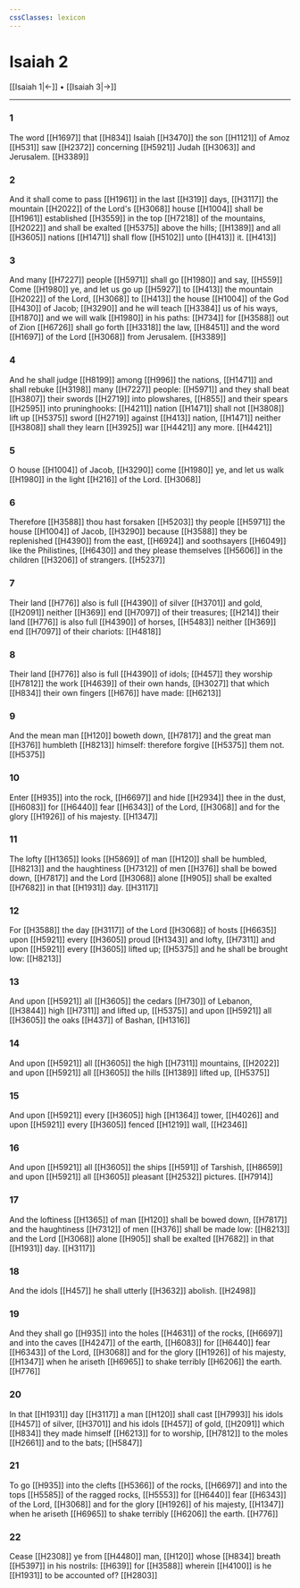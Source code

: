 ```yaml
---
cssClasses: lexicon
---
```

# Isaiah 2

[[Isaiah 1|←]] • [[Isaiah 3|→]]

---

### 1
The word [[H1697]] that [[H834]] Isaiah [[H3470]] the son [[H1121]] of Amoz [[H531]] saw [[H2372]] concerning [[H5921]] Judah [[H3063]] and Jerusalem. [[H3389]]

### 2
And it shall come to pass [[H1961]] in the last [[H319]] days, [[H3117]] the mountain [[H2022]] of the Lord's [[H3068]] house [[H1004]] shall be [[H1961]] established [[H3559]] in the top [[H7218]] of the mountains, [[H2022]] and shall be exalted [[H5375]] above the hills; [[H1389]] and all [[H3605]] nations [[H1471]] shall flow [[H5102]] unto [[H413]] it. [[H413]]

### 3
And many [[H7227]] people [[H5971]] shall go [[H1980]] and say, [[H559]] Come [[H1980]] ye, and let us go up [[H5927]] to [[H413]] the mountain [[H2022]] of the Lord, [[H3068]] to [[H413]] the house [[H1004]] of the God [[H430]] of Jacob; [[H3290]] and he will teach [[H3384]] us of his ways, [[H1870]] and we will walk [[H1980]] in his paths: [[H734]] for [[H3588]] out of Zion [[H6726]] shall go forth [[H3318]] the law, [[H8451]] and the word [[H1697]] of the Lord [[H3068]] from Jerusalem. [[H3389]]

### 4
And he shall judge [[H8199]] among [[H996]] the nations, [[H1471]] and shall rebuke [[H3198]] many [[H7227]] people: [[H5971]] and they shall beat [[H3807]] their swords [[H2719]] into plowshares, [[H855]] and their spears [[H2595]] into pruninghooks: [[H4211]] nation [[H1471]] shall not [[H3808]] lift up [[H5375]] sword [[H2719]] against [[H413]] nation, [[H1471]] neither [[H3808]] shall they learn [[H3925]] war [[H4421]] any more. [[H4421]]

### 5
O house [[H1004]] of Jacob, [[H3290]] come [[H1980]] ye, and let us walk [[H1980]] in the light [[H216]] of the Lord. [[H3068]]

### 6
Therefore [[H3588]] thou hast forsaken [[H5203]] thy people [[H5971]] the house [[H1004]] of Jacob, [[H3290]] because [[H3588]] they be replenished [[H4390]] from the east, [[H6924]] and soothsayers [[H6049]] like the Philistines, [[H6430]] and they please themselves [[H5606]] in the children [[H3206]] of strangers. [[H5237]]

### 7
Their land [[H776]] also is full [[H4390]] of silver [[H3701]] and gold, [[H2091]] neither [[H369]] end [[H7097]] of their treasures; [[H214]] their land [[H776]] is also full [[H4390]] of horses, [[H5483]] neither [[H369]] end [[H7097]] of their chariots: [[H4818]]

### 8
Their land [[H776]] also is full [[H4390]] of idols; [[H457]] they worship [[H7812]] the work [[H4639]] of their own hands, [[H3027]] that which [[H834]] their own fingers [[H676]] have made: [[H6213]]

### 9
And the mean man [[H120]] boweth down, [[H7817]] and the great man [[H376]] humbleth [[H8213]] himself: therefore forgive [[H5375]] them not. [[H5375]]

### 10
Enter [[H935]] into the rock, [[H6697]] and hide [[H2934]] thee in the dust, [[H6083]] for [[H6440]] fear [[H6343]] of the Lord, [[H3068]] and for the glory [[H1926]] of his majesty. [[H1347]]

### 11
The lofty [[H1365]] looks [[H5869]] of man [[H120]] shall be humbled, [[H8213]] and the haughtiness [[H7312]] of men [[H376]] shall be bowed down, [[H7817]] and the Lord [[H3068]] alone [[H905]] shall be exalted [[H7682]] in that [[H1931]] day. [[H3117]]

### 12
For [[H3588]] the day [[H3117]] of the Lord [[H3068]] of hosts [[H6635]] upon [[H5921]] every [[H3605]] proud [[H1343]] and lofty, [[H7311]] and upon [[H5921]] every [[H3605]] lifted up; [[H5375]] and he shall be brought low: [[H8213]]

### 13
And upon [[H5921]] all [[H3605]] the cedars [[H730]] of Lebanon, [[H3844]] high [[H7311]] and lifted up, [[H5375]] and upon [[H5921]] all [[H3605]] the oaks [[H437]] of Bashan, [[H1316]]

### 14
And upon [[H5921]] all [[H3605]] the high [[H7311]] mountains, [[H2022]] and upon [[H5921]] all [[H3605]] the hills [[H1389]] lifted up, [[H5375]]

### 15
And upon [[H5921]] every [[H3605]] high [[H1364]] tower, [[H4026]] and upon [[H5921]] every [[H3605]] fenced [[H1219]] wall, [[H2346]]

### 16
And upon [[H5921]] all [[H3605]] the ships [[H591]] of Tarshish, [[H8659]] and upon [[H5921]] all [[H3605]] pleasant [[H2532]] pictures. [[H7914]]

### 17
And the loftiness [[H1365]] of man [[H120]] shall be bowed down, [[H7817]] and the haughtiness [[H7312]] of men [[H376]] shall be made low: [[H8213]] and the Lord [[H3068]] alone [[H905]] shall be exalted [[H7682]] in that [[H1931]] day. [[H3117]]

### 18
And the idols [[H457]] he shall utterly [[H3632]] abolish. [[H2498]]

### 19
And they shall go [[H935]] into the holes [[H4631]] of the rocks, [[H6697]] and into the caves [[H4247]] of the earth, [[H6083]] for [[H6440]] fear [[H6343]] of the Lord, [[H3068]] and for the glory [[H1926]] of his majesty, [[H1347]] when he ariseth [[H6965]] to shake terribly [[H6206]] the earth. [[H776]]

### 20
In that [[H1931]] day [[H3117]] a man [[H120]] shall cast [[H7993]] his idols [[H457]] of silver, [[H3701]] and his idols [[H457]] of gold, [[H2091]] which [[H834]] they made himself [[H6213]] for to worship, [[H7812]] to the moles [[H2661]] and to the bats; [[H5847]]

### 21
To go [[H935]] into the clefts [[H5366]] of the rocks, [[H6697]] and into the tops [[H5585]] of the ragged rocks, [[H5553]] for [[H6440]] fear [[H6343]] of the Lord, [[H3068]] and for the glory [[H1926]] of his majesty, [[H1347]] when he ariseth [[H6965]] to shake terribly [[H6206]] the earth. [[H776]]

### 22
Cease [[H2308]] ye from [[H4480]] man, [[H120]] whose [[H834]] breath [[H5397]] in his nostrils: [[H639]] for [[H3588]] wherein [[H4100]] is he [[H1931]] to be accounted of? [[H2803]]